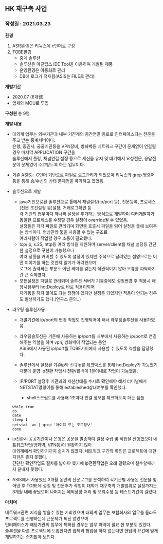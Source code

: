 ## HK 재구축 사업
### 작성일 : 2021.03.23


**환경**
1. ASIS환경은 리눅스에 c언어로 구성
2. TOBE환경
    - 중계 솔루션
    - 솔루션은 이클립스 IDE Tool을 이용하여 개발된 제품
    - 운영환경은 이중화로 관리
    - DB에 로그가 적재됨(ASIS는 FILE로 관리)

**개발기간**
- 2020.07 (8개월)
- 업체와 MOU로 투입

**구성원**
총 9명

**개발 내용**
- 대외계 업무는 외부기관과 내부 기간계의 중간연결 통로로 인터페이스되는 전문을 주고 받는 중계서버이다.<br/>
  은행, 증권사, 공공기관등을 VPN장비, 방화벽등 네트워크 구간이 문제없이 연결될경우 마지막 APPLICATION 구간을<br/>
  솔루션에서 폴링, 채널연결 설정 등으로 세션을 유지 및 대기해서 요청전문, 응답전문이 문제없이 주고받도록 하는 업무이다.
  
- 기존 ASIS는 C언어 기반으로 파일로 로그관리가 되었으며 리눅스의 grep 명령어 등을 통해 송/수신의 상태 문제점을 파악하고 있었음.

- 솔루션으로 개발
  - java기반으로된 솔루션으로 툴에서 채널설정(ip/port 등), 전문등록, 프로세스(전문 조건설정 등)설정, 거래로그확인 등<br/>
   각 기관의 업무마다 하나씩 설정을 추가하는 방식으로 개발하며 여러개발자가 동일한 프로세스를 수정할 경우 설정이 override될 수 있었음.<br/>
   설정들은 각각 파일로 관리되며 화면을 호출시 파일을 읽어 설정을 툴에 보여주는 방식이다. 형상관리 툴을 사용할 수 없는 구조로<br/>
   여러사람이 작업할 경우 소통이 필요했다.
  - tcp/ip, x.25, http등 여러 방식을 지원하며 server/client를 채널 설정등 간단한 설정으로 구현이 가능했으나<br/>
   여러 상황을 커버할 수 있도록 설정이 있지만 주석으로 달려있는 설명으로는 어떤 이야기를 하는 것인지 알기가 어려웠으며<br/>
   로그에 출력되는 부분도 어떤 의미를 갖는지 직관적이지 않아 오류를 파악하기란 큰 숙제였다.
  - 모든설정은 파일로 관리되며 솔루션 서버가 기동중에도 설정변경 후 적용시 해당시점부터 hotDeploy로 바로 적용이되어<br/>
    재기동을 하지 않아도 되는 장점이 있지만 설정은 되었지만 적용이 안되는 경우도 발생하기도 했다.(연구소 문의..)
   
- 라우팅 솔루션사용
  - 개발기간에 ip/port의 변경 작업도 진행되어야 해서 라우팅솔루션을 사용하였음.
  - 라우팅솔루션은 기존에 사용하는 ip/port를 내부에서 사용하는 ip/port로 연결 해주는 역할을 하며 vpn, 방화벽이 작업되는 동안<br/>
    ASIS에서 사용된 ip/port를 TOBE서버에서 사용할 수 있도록 역할을 담당했다.
  - 솔루션에서 설정된 기존ip와 신규ip를 체크박스를 통해 hotDeploy가 가능했기 때문에 운영 ip전환 작업시 전환/롤백이 1분이내로 작업이 가능했음.

  - IP/PORT 설정후 기관과의 세션상태를 수시로 확인해야 해서 터미널에서 NETSTAT명령어를 통해 estableshed상태여부를 확인했다.
    + shell스크립트를 사용해 1초마다 연결 정보를 체크하도록 하는 샘플
  ```
  while true
  do
  date
  sleep 1
  netstat -an | grep '아이피 또는 포트정보'
  done
  ```

- ip전환시 공공기관이나 은행은 공문을 발송하여 일정 수립 및 작업을 진행했으며 네트워크작업(방화벽, VPN등)이 원활하지 않아<br/>
  대외계에서 확인하기까지 쉽지가 않았다. 네트워크 구간의 확인은 프로젝트에 대한 지원은 좋지 못했다.<br/>
  간단한 확인작업도 절차를 밟아야 했기에 ip전환작업은 오래 걸렸으며 철수할때까지 끝내지 못했다.

- ASIS에서 사용했던 3개월 동안의 전문로그를 분석하여 각기관별 사용된 전문을 찾아낸 후 TOBE에 설정 및 전문추가 작업이 대외계 재구축의 개발범위로 설정까지는<br/>
  3개월 내에 끝났으며 나머지는 예외상황 처리 및 오류수정 등 테스트기간이 길었다.


**마치며**

네트워크관련 지식을 쌓을수 있는 기회였으며 대외계 업무는 보험회사의 업무를 몰라도 프로젝트를 진행하는데 큰문제가 되진 않았으며<br/>
인터페이스가 해당기관의 업무에 특화된 경우는 업무 파악이 필요 한 부분도 있었다.<br/>
솔루션을 다른 프로젝트에 도입한다면 업체와 협업을 하지 않는다면 현업의 요건에 맞게 개발하기는 쉽지않아 보인다.



